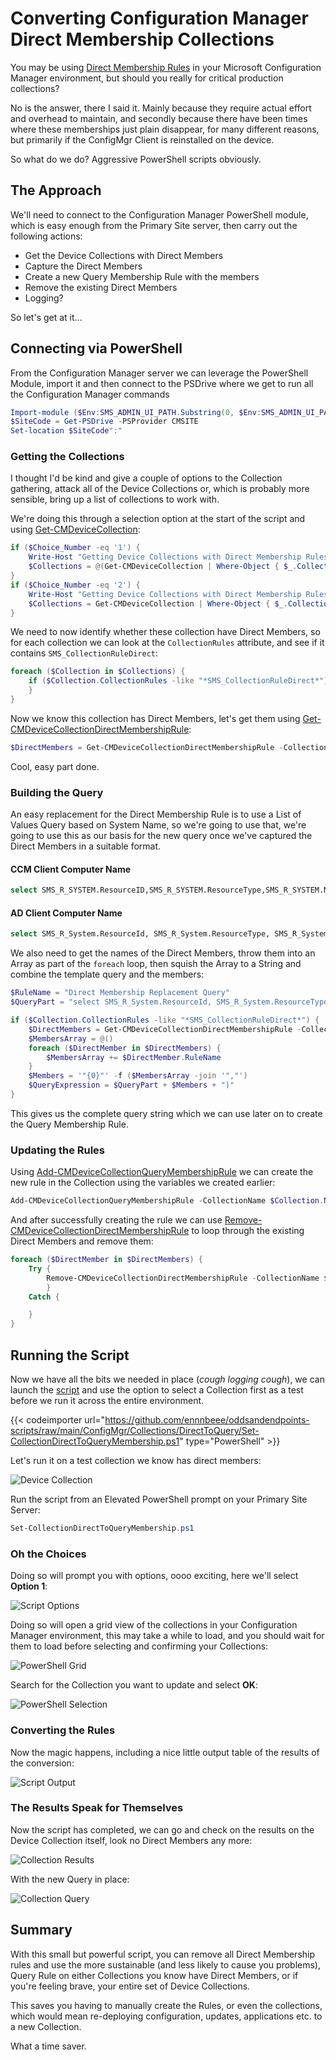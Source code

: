 # Converting Configuration Manager Direct Membership Collections


You may be using [Direct Membership Rules](https://docs.microsoft.com/en-us/mem/configmgr/core/clients/manage/collections/create-collections#direct-rule) in your Microsoft Configuration Manager environment, but should you really for critical production collections?

No is the answer, there I said it. Mainly because they require actual effort and overhead to maintain, and secondly because there have been times where these memberships just plain disappear, for many different reasons, but primarily if the ConfigMgr Client is reinstalled on the device.

So what do we do? Aggressive PowerShell scripts obviously.

## The Approach

We'll need to connect to the Configuration Manager PowerShell module, which is easy enough from the Primary Site server, then carry out the following actions:

- Get the Device Collections with Direct Members
- Capture the Direct Members
- Create a new Query Membership Rule with the members
- Remove the existing Direct Members
- Logging?

So let's get at it...

## Connecting via PowerShell

From the Configuration Manager server we can leverage the PowerShell Module, import it and then connect to the PSDrive where we get to run all the Configuration Manager commands

```PowerShell
Import-module ($Env:SMS_ADMIN_UI_PATH.Substring(0, $Env:SMS_ADMIN_UI_PATH.Length - 5) + '\ConfigurationManager.psd1')
$SiteCode = Get-PSDrive -PSProvider CMSITE
Set-location $SiteCode":"
```

### Getting the Collections

I thought I'd be kind and give a couple of options to the Collection gathering, attack all of the Device Collections or, which is probably more sensible, bring up a list of collections to work with.

We're doing this through a selection option at the start of the script and using [Get-CMDeviceCollection](https://docs.microsoft.com/en-us/powershell/module/configurationmanager/get-cmdevicecollection?view=sccm-ps):

```PowerShell
if ($Choice_Number -eq '1') {
    Write-Host "Getting Device Collections with Direct Membership Rules..." -ForegroundColor Yellow
    $Collections = @(Get-CMDeviceCollection | Where-Object { $_.CollectionRules -like '*SMS_CollectionRuleDirect*' } | Select-Object Name, CollectionID, CollectionRules | Out-GridView -PassThru -Title 'Wait for all Collections to load, then select the Device Collections you want to convert. Use The ENTER Key or Mouse \ OK Button.')
}
if ($Choice_Number -eq '2') {
    Write-Host "Getting Device Collections with Direct Membership Rules..." -ForegroundColor Yellow
    $Collections = Get-CMDeviceCollection | Where-Object { $_.CollectionRules -like '*SMS_CollectionRuleDirect*' } | Select-Object Name, CollectionID, CollectionRules
}
```

We need to now identify whether these collection have Direct Members, so for each collection we can look at the `CollectionRules` attribute, and see if it contains `SMS_CollectionRuleDirect`:

```PowerShell
foreach ($Collection in $Collections) {
    if ($Collection.CollectionRules -like "*SMS_CollectionRuleDirect*") {
    }
}
```

Now we know this collection has Direct Members, let's get them using [Get-CMDeviceCollectionDirectMembershipRule](https://docs.microsoft.com/en-us/powershell/module/configurationmanager/get-cmdevicecollectiondirectmembershiprule?view=sccm-ps):

```PowerShell
$DirectMembers = Get-CMDeviceCollectionDirectMembershipRule -CollectionName $Collection.Name
```

Cool, easy part done.

### Building the Query

An easy replacement for the Direct Membership Rule is to use a List of Values Query based on System Name, so we're going to use that, we're going to use this as our basis for the new query once we've captured the Direct Members in a suitable format.

#### CCM Client Computer Name

```SQL
select SMS_R_SYSTEM.ResourceID,SMS_R_SYSTEM.ResourceType,SMS_R_SYSTEM.Name,SMS_R_SYSTEM.SMSUniqueIdentifier,SMS_R_SYSTEM.ResourceDomainORWorkgroup,SMS_R_SYSTEM.Client from SMS_R_System inner join SMS_G_System_SYSTEM on SMS_G_System_SYSTEM.ResourceId = SMS_R_System.ResourceId where SMS_G_System_SYSTEM.Name in ("COMPUTER1", "COMPUTER2")
```

#### AD Client Computer Name

```SQL
select SMS_R_System.ResourceId, SMS_R_System.ResourceType, SMS_R_System.Name, SMS_R_System.SMSUniqueIdentifier, SMS_R_System.ResourceDomainORWorkgroup, SMS_R_System.Client from  SMS_R_System where SMS_R_System.Name in ("COMPUTER1", "COMPUTER2")
```

We also need to get the names of the Direct Members, throw them into an Array as part of the `foreach` loop, then squish the Array to a String and combine the template query and the members:

```PowerShell
$RuleName = "Direct Membership Replacement Query"
$QueryPart = "select SMS_R_System.ResourceId, SMS_R_System.ResourceType, SMS_R_System.Name, SMS_R_System.SMSUniqueIdentifier, SMS_R_System.ResourceDomainORWorkgroup, SMS_R_System.Client from  SMS_R_System where SMS_R_System.Name in ("

if ($Collection.CollectionRules -like "*SMS_CollectionRuleDirect*") {
    $DirectMembers = Get-CMDeviceCollectionDirectMembershipRule -CollectionName $Collection.Name
    $MembersArray = @()
    foreach ($DirectMember in $DirectMembers) {
        $MembersArray += $DirectMember.RuleName
    }
    $Members = '"{0}"' -f ($MembersArray -join '","')
    $QueryExpression = $QueryPart + $Members + ")"
}
```

This gives us the complete query string which we can use later on to create the Query Membership Rule.

### Updating the Rules

Using [Add-CMDeviceCollectionQueryMembershipRule](https://docs.microsoft.com/en-us/powershell/module/configurationmanager/add-cmdevicecollectionquerymembershiprule?view=sccm-ps) we can create the new rule in the Collection using the variables we created earlier:

```PowerShell
Add-CMDeviceCollectionQueryMembershipRule -CollectionName $Collection.Name -QueryExpression $QueryExpression -RuleName $RuleName
```

And after successfully creating the rule we can use [Remove-CMDeviceCollectionDirectMembershipRule](https://docs.microsoft.com/en-us/powershell/module/configurationmanager/remove-cmdevicecollectiondirectmembershiprule?view=sccm-ps) to loop through the existing Direct Members and remove them:

```PowerShell
foreach ($DirectMember in $DirectMembers) {
    Try {
        Remove-CMDeviceCollectionDirectMembershipRule -CollectionName $Collection.Name -ResourceID $DirectMember.ResourceID -Force
        }
    Catch {

    }
}
```

## Running the Script

Now we have all the bits we needed in place (*cough logging cough*), we can launch the [script](https://github.com/ennnbeee/oddsandendpoints-scripts/blob/main/ConfigMgr/Collections/DirectToQuery/Set-CollectionDirectToQueryMembership.ps1) and use the option to select a Collection first as a test before we run it across the entire environment.

{{< codeimporter url="https://github.com/ennnbeee/oddsandendpoints-scripts/raw/main/ConfigMgr/Collections/DirectToQuery/Set-CollectionDirectToQueryMembership.ps1" type="PowerShell" >}}

Let's run it on a test collection we know has direct members:

![Device Collection](img/configmgr-dm-direct.png "A Configuration Manager collection with direct members.")

Run the script from an Elevated PowerShell prompt on your Primary Site Server:

```PowerShell
Set-CollectionDirectToQueryMembership.ps1
```

### Oh the Choices

Doing so will prompt you with options, oooo exciting, here we'll select **Option 1**:

![Script Options](img/configmgr-dm-prompt.png "The PowerShell window with script options.")

Doing so will open a grid view of the collections in your Configuration Manager environment, this may take a while to load, and you should wait for them to load before selecting and confirming your Collections:

![PowerShell Grid](img/configmgr-dm-grid.png "The PowerShell script grid view of Configuration Manager collections.")

Search for the Collection you want to update and select **OK**:

![PowerShell Selection](img/configmgr-dm-select.png "The PowerShell script grid view results of a search for a Configuration Manager collection.")

### Converting the Rules

Now the magic happens, including a nice little output table of the results of the conversion:

![Script Output](img/configmgr-dm-results.png "The PowerShell window with the results of the script.")

### The Results Speak for Themselves

Now the script has completed, we can go and check on the results on the Device Collection itself, look no Direct Members any more:

![Collection Results](img/configmgr-dm-collection.png "A Configuration Manager collection with query based members.")

With the new Query in place:

![Collection Query](img/configmgr-dm-query.png "A query rule of a Configuration Manager collection.")

## Summary

With this small but powerful script, you can remove all Direct Membership rules and use the more sustainable (and less likely to cause you problems), Query Rule on either Collections you know have Direct Members, or if you're feeling brave, your entire set of Device Collections.

This saves you having to manually create the Rules, or even the collections, which would mean re-deploying configuration, updates, applications etc. to a new Collection.

What a time saver.

